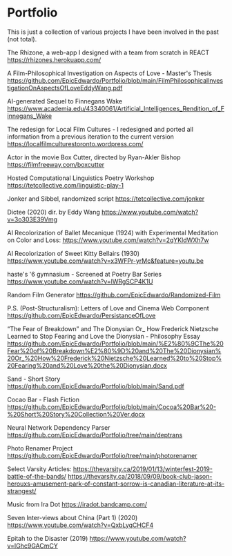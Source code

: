 # Portfolio
This is just a collection of various projects I have been involved in the past (not total).


The Rhizone, a web-app I designed with a team from scratch in REACT 
https://rhizones.herokuapp.com/

A Film-Philosophical Investigation on Aspects of Love - Master's Thesis
https://github.com/EpicEdwardo/Portfolio/blob/main/FilmPhilosophicalInvestigationOnAspectsOfLoveEddyWang.pdf

AI-generated Sequel to Finnegans Wake
https://www.academia.edu/43340061/Artificial_Intelligences_Rendition_of_Finnegans_Wake

The redesign for Local Film Cultures - I redesigned and ported all information from a previous iteration to the current version
https://localfilmculturestoronto.wordpress.com/

Actor in the movie Box Cutter, directed by Ryan-Akler Bishop
https://filmfreeway.com/boxcutter

Hosted Computational Linguistics Poetry Workshop
https://tetcollective.com/linguistic-play-1

Jonker and Sibbel, randomized script
https://tetcollective.com/jonker

Dictee (2020) dir. by Eddy Wang
https://www.youtube.com/watch?v=3o303E39Vmg

AI Recolorization of Ballet Mecanique (1924) with Experimental Meditation on Color and Loss:
https://www.youtube.com/watch?v=2qYKldWXh7w

AI Recolorization of Sweet Kitty Bellairs (1930) 
https://www.youtube.com/watch?v=x3WFPr-yrMc&feature=youtu.be

haste's '6 gymnasium - Screened at Poetry Bar Series
https://www.youtube.com/watch?v=lWRgSCP4K1U

Random Film Generator 
https://github.com/EpicEdwardo/Randomized-Film

P.S. (Post-Structuralism): Letters of Love and Cinema Web Component
https://github.com/EpicEdwardo/PersistanceOfLove

“The Fear of Breakdown” and The Dionysian Or_ How Frederick Nietzsche Learned to Stop Fearing and Love the Dionysian - Philosophy Essay
https://github.com/EpicEdwardo/Portfolio/blob/main/%E2%80%9CThe%20Fear%20of%20Breakdown%E2%80%9D%20and%20The%20Dionysian%20Or_%20How%20Frederick%20Nietzsche%20Learned%20to%20Stop%20Fearing%20and%20Love%20the%20Dionysian.docx

Sand - Short Story
https://github.com/EpicEdwardo/Portfolio/blob/main/Sand.pdf

Cocao Bar - Flash Fiction
https://github.com/EpicEdwardo/Portfolio/blob/main/Cocoa%20Bar%20-%20Short%20Story%20Collection%20Ver.docx

Neural Network Dependency Parser
https://github.com/EpicEdwardo/Portfolio/tree/main/deptrans

Photo Renamer Project
https://github.com/EpicEdwardo/Portfolio/tree/main/photorenamer

Select Varsity Articles:
https://thevarsity.ca/2019/01/13/winterfest-2019-battle-of-the-bands/
https://thevarsity.ca/2018/09/09/book-club-jason-herouxs-amusement-park-of-constant-sorrow-is-canadian-literature-at-its-strangest/

Music from Ira Dot
https://iradot.bandcamp.com/

Seven Inter-views about China (Part 1) (2020)
https://www.youtube.com/watch?v=QxbLyqCHCF4

Epitah to the Disaster (2019)
https://www.youtube.com/watch?v=IGhc9GACmCY
